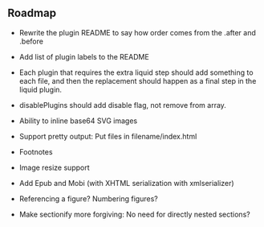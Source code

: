 ## Roadmap

- Rewrite the plugin README to say how order comes from the .after and .before
- Add list of plugin labels to the README
- Each plugin that requires the extra liquid step should add something to each file, and then the replacement should happen as a final step in the liquid plugin.
- disablePlugins should add disable flag, not remove from array.

- Ability to inline base64 SVG images
- Support pretty output: Put files in filename/index.html
- Footnotes
- Image resize support
- Add Epub and Mobi (with XHTML serialization with xmlserializer)
- Referencing a figure? Numbering figures?
- Make sectionify more forgiving: No need for directly nested sections?
